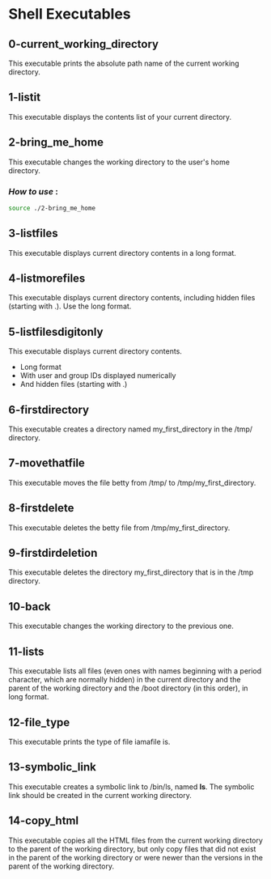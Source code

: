 # Shell Executables

## 0-current_working_directory

This executable prints the absolute path name of the current working directory.

## 1-listit

This executable displays the contents list of your current directory.

## 2-bring_me_home

This executable changes the working directory to the user's home directory.
### *How to use* :
```bash
source ./2-bring_me_home
```

## 3-listfiles

This executable displays current directory contents in a long format.

## 4-listmorefiles

This executable displays current directory contents, including hidden files (starting with .). Use the long format.

## 5-listfilesdigitonly

This executable displays current directory contents.
- Long format
- With user and group IDs displayed numerically
- And hidden files (starting with .)

## 6-firstdirectory

This executable creates a directory named my_first_directory in the /tmp/ directory.

## 7-movethatfile

This executable moves the file betty from /tmp/ to /tmp/my_first_directory.

## 8-firstdelete

This executable deletes the betty file from /tmp/my_first_directory.

## 9-firstdirdeletion

This executable deletes the directory my_first_directory that is in the /tmp directory.

## 10-back

This executable changes the working directory to the previous one.

## 11-lists

This executable lists all files (even ones with names beginning with a period character, which are normally hidden) in the current directory and the parent of the working directory and the /boot directory (in this order), in long format.

## 12-file_type

This executable prints the type of file iamafile is.

## 13-symbolic_link

This executable creates a symbolic link to /bin/ls, named __ls__. The symbolic link should be created in the current working directory.

## 14-copy_html

This executable copies all the HTML files from the current working directory to the parent of the working directory, but only copy files that did not exist in the parent of the working directory or were newer than the versions in the parent of the working directory.




